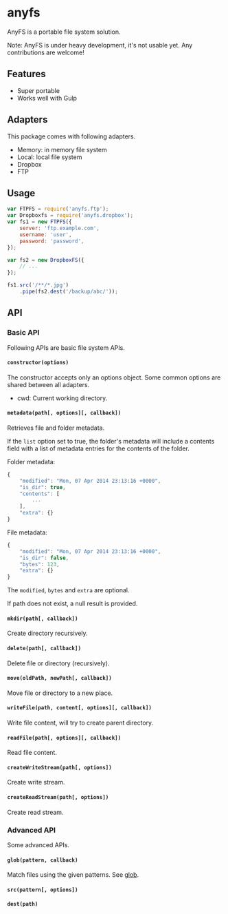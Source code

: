 # anyfs

AnyFS is a portable file system solution.

Note: AnyFS is under heavy development, it's not usable yet. Any contributions 
are welcome!

## Features

- Super portable
- Works well with Gulp

## Adapters

This package comes with following adapters.

- Memory: in memory file system
- Local: local file system
- Dropbox
- FTP

## Usage

```js
var FTPFS = require('anyfs.ftp');
var Dropboxfs = require('anyfs.dropbox');
var fs1 = new FTPFS({
    server: 'ftp.example.com',
    username: 'user',
    password: 'password',
});

var fs2 = new DropboxFS({
    // ...
});

fs1.src('/**/*.jpg')
    .pipe(fs2.dest('/backup/abc/'));
```

## API

### Basic API

Following APIs are basic file system APIs.

#### `constructor(options)`

The constructor accepts only an options object. Some common options are shared 
between all adapters.

- cwd: Current working directory.

#### `metadata(path[, options][, callback])`

Retrieves file and folder metadata.

If the `list` option set to true, the folder's metadata will include a contents 
field with a list of metadata entries for the contents of the folder.

Folder metadata:

```js
{
    "modified": "Mon, 07 Apr 2014 23:13:16 +0000",
    "is_dir": true,
    "contents": [ 
        ...
    ],
    "extra": {}
}
```

File metadata:

```js
{
    "modified": "Mon, 07 Apr 2014 23:13:16 +0000",
    "is_dir": false,
    "bytes": 123,
    "extra": {}
}
```

The `modified`, `bytes` and `extra` are optional.

If path does not exist, a null result is provided.

#### `mkdir(path[, callback])`

Create directory recursively.

#### `delete(path[, callback])`

Delete file or directory (recursively).

#### `move(oldPath, newPath[, callback])`

Move file or directory to a new place.

#### `writeFile(path, content[, options][, callback])`

Write file content, will try to create parent directory.

#### `readFile(path[, options][, callback])`

Read file content.

#### `createWriteStream(path[, options])`

Create write stream.

#### `createReadStream(path[, options])`

Create read stream.

### Advanced API

Some advanced APIs.

#### `glob(pattern, callback)`

Match files using the given patterns. See [glob](https://github.com/isaacs/node-glob).  

#### `src(pattern[, options])`

#### `dest(path)`